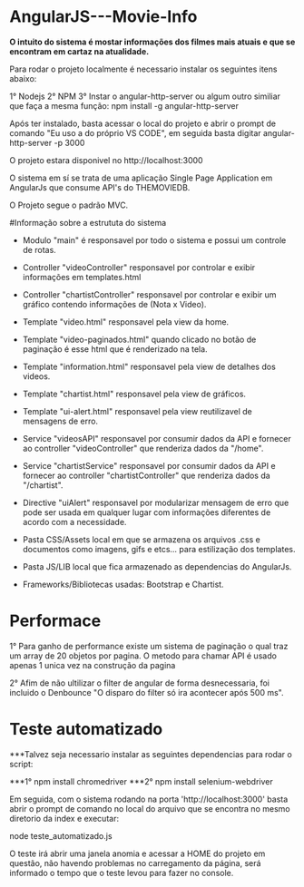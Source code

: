 # AngularJS---Movie-Info

**O intuito do sistema é mostar informações dos filmes mais atuais e que se encontram em cartaz na atualidade.**

Para rodar o projeto localmente é necessario instalar os seguintes itens abaixo:

1° Nodejs
2° NPM
3° Instar o angular-http-server ou algum outro similiar que faça a mesma função:
npm install -g angular-http-server

Após ter instalado, basta acessar o local do projeto e abrir o prompt de comando "Eu uso a do próprio VS CODE", em seguida
basta digitar angular-http-server -p 3000

O projeto estara disponivel no http://localhost:3000

O sistema em sí se trata de uma aplicação Single Page Application em AngularJs que consume API's do THEMOVIEDB.

O Projeto segue o padrão MVC.

#Informação sobre a estrututa do sistema

* Modulo "main" é responsavel por todo o sistema e possui um controle de rotas.

* Controller "videoController" responsavel por controlar e exibir informações em templates.html
* Controller "chartistController" responsavel por controlar e exibir um gráfico contendo informações de (Nota x Video).

* Template "video.html" responsavel pela view da home.
* Template "video-paginados.html" quando clicado no botão de paginação é esse html que é renderizado na tela.
* Template "information.html" responsavel pela view de detalhes dos videos.
* Template "chartist.html" responsavel pela view de gráficos.
* Template "ui-alert.html" responsavel pela view reutilizavel de mensagens de erro.

* Service "videosAPI" responsavel por consumir dados da API e fornecer ao controller "videoController" que renderiza dados da "/home".
* Service "chartistService" responsavel por consumir dados da API e fornecer ao controller "chartistController" que renderiza dados da "/chartist".

* Directive "uiAlert" responsavel por modularizar mensagem de erro que pode ser usada em qualquer lugar com informações diferentes de acordo com a necessidade.

* Pasta CSS/Assets local em que se armazena os arquivos .css e documentos como imagens, gifs e etcs... para estilização dos templates.

* Pasta JS/LIB local que fica armazenado as dependencias do AngularJs.

* Frameworks/Bibliotecas usadas: Bootstrap e Chartist.

# Performace

1° Para ganho de performance existe um sistema de paginação o qual traz um array de 20 objetos por pagina. O metodo para chamar API é usado apenas 1 unica vez
na construção da pagina

2° Afim de não ultilizar o filter de angular de forma desnecessaria, foi incluido o Denbounce "O disparo do filter só ira acontecer após 500 ms".

# Teste automatizado

***Talvez seja necessario instalar as seguintes dependencias para rodar o script:

***1° npm install chromedriver
***2° npm install selenium-webdriver

Em seguida, com o sistema rodando na porta 'http://localhost:3000' basta abrir o prompt de comando no local do arquivo que se encontra no mesmo diretorio da index e executar:

node teste_automatizado.js

O teste irá abrir uma janela anomia e acessar a HOME do projeto em questão, não havendo problemas no carregamento da página, será informado o tempo que o teste levou para fazer no console.
